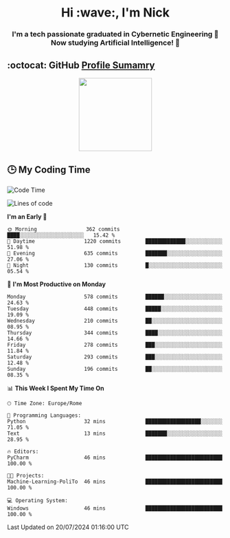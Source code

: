 <h1 align="center">Hi :wave:, I'm Nick</h1>

<h3 align="center">I'm a tech passionate graduated in Cybernetic Engineering 🤖<br>
Now studying Artificial Intelligence! 🧠</h3>


## :octocat: GitHub <a href="https://github.com/vn7n24fzkq/github-profile-summary-cards">Profile Sumamry</a>

<p align="center">
   <img style="height:170px;display:inline-block"  src="http://github-profile-summary-cards.vercel.app/api/cards/profile-details?username=CodeClimberNT&theme=github_dark" />
<!--    <img style="height:170px;display:inline-block"  src="http://github-profile-summary-cards.vercel.app/api/cards/repos-per-language?username=CodeClimberNT&theme=github_dark&exclude=" /> -->
</p>

 ## :clock3: My Coding Time 
 
<!--START_SECTION:waka-->
![Code Time](http://img.shields.io/badge/Code%20Time-361%20hrs%2059%20mins-blue)

![Lines of code](https://img.shields.io/badge/From%20Hello%20World%20I%27ve%20Written-2.7%20million%20lines%20of%20code-blue)

**I'm an Early 🐤** 

```text
🌞 Morning                362 commits         ████░░░░░░░░░░░░░░░░░░░░░   15.42 % 
🌆 Daytime                1220 commits        █████████████░░░░░░░░░░░░   51.98 % 
🌃 Evening                635 commits         ███████░░░░░░░░░░░░░░░░░░   27.06 % 
🌙 Night                  130 commits         █░░░░░░░░░░░░░░░░░░░░░░░░   05.54 % 
```
📅 **I'm Most Productive on Monday** 

```text
Monday                   578 commits         ██████░░░░░░░░░░░░░░░░░░░   24.63 % 
Tuesday                  448 commits         █████░░░░░░░░░░░░░░░░░░░░   19.09 % 
Wednesday                210 commits         ██░░░░░░░░░░░░░░░░░░░░░░░   08.95 % 
Thursday                 344 commits         ████░░░░░░░░░░░░░░░░░░░░░   14.66 % 
Friday                   278 commits         ███░░░░░░░░░░░░░░░░░░░░░░   11.84 % 
Saturday                 293 commits         ███░░░░░░░░░░░░░░░░░░░░░░   12.48 % 
Sunday                   196 commits         ██░░░░░░░░░░░░░░░░░░░░░░░   08.35 % 
```


📊 **This Week I Spent My Time On** 

```text
🕑︎ Time Zone: Europe/Rome

💬 Programming Languages: 
Python                   32 mins             ██████████████████░░░░░░░   71.05 % 
Text                     13 mins             ███████░░░░░░░░░░░░░░░░░░   28.95 % 

🔥 Editors: 
PyCharm                  46 mins             █████████████████████████   100.00 % 

🐱‍💻 Projects: 
Machine-Learning-PoliTo  46 mins             █████████████████████████   100.00 % 

💻 Operating System: 
Windows                  46 mins             █████████████████████████   100.00 % 
```


 Last Updated on 20/07/2024 01:16:00 UTC
<!--END_SECTION:waka-->

